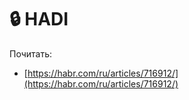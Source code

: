 # 🔒 HADI

Почитать:

* [https://habr.com/ru/articles/716912/](https://habr.com/ru/articles/716912/)
